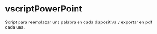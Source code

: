 # vscriptPowerPoint
Script para reemplazar una palabra en cada diapositiva y exportar en pdf cada una.
